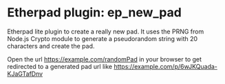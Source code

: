 # Etherpad plugin: ep_new_pad
Etherpad lite plugin to create a really new pad. It uses the PRNG from Node.js Crypto module to generate a pseudorandom string with 20 characters and create the pad.

Open the url https://example.com/randomPad in your browser to get redirected to a generated pad url like https://example.com/p/6wJKQuada-KJaGTafDnv
